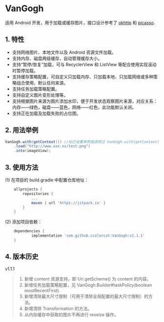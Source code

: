 # VanGogh

适用 Android 开发，用于加载或缓存图片，接口设计参考了 [okhttp](https://github.com/square/okhttp) 和 [picasso](https://github.com/square/picasso).

## 1. 特性

* 支持网络图片、本地文件以及 Android 资源文件加载。
* 支持内存、磁盘两级缓存，自动管理缓存大小。
* 支持“暂停/恢复”加载，可与 RecyclerView 和 ListView 等配合使用实现滚动时暂停加载。
* 支持缓存策略配置，可自定义只加载内存、只加载本地、只加载网络或多种策略组合使用，默认任何来源。
* 支持任务加载策略配置。
* 支持自定义图片变形处理等。
* 支持根据图片来源为图片添加水印，便于开发状态观察图片来源，对应关系：内存——绿色，磁盘——蓝色，网络——红色，此功能默认关闭。
* 支持正在加载及加载失败的占位图。

## 2. 用法举例

```java
VanGogh.with(getContext()) //如已设置单例或调用过 VanGogh.with(getContext()) 也可使用 VanGogh.get()
    .load("http://www.xxx.xx/test.png")
    .into(imageView);
```

## 3. 使用方法

(1) 在项目的 build.gradle 中配置仓库地址：

```groovy
	allprojects {
		repositories {
			...
			maven { url 'https://jitpack.io' }
		}
	}
```

(2) 添加项目依赖：

```groovy
	dependencies {
	        implementation 'com.github.ccolorcat:VanGogh:v1.1.1'
	}
```

## 4. 版本历史

v1.1.1

> 1. 新增 content 资源支持，即 Uri.getScheme() 为 content 的内容。
> 2. 新增任务加载策略配置，见 VanGogh.Builder#taskPolicy(boolean mostRecentFirst).
> 3. 新增清除最大尺寸限制（可用于清除全局配置的最大尺寸限制）的方法。
> 4. 新增清除 Transformation 的方法。
> 5. 从内存缓存中获取的图片不再进行 reseize 操作。